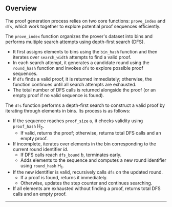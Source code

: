 ## Overview
The proof generation process relies on two core functions: `prove_index` and `dfs`, which work together to explore potential proof sequences efficiently.

The `prove_index` function organizes the prover's dataset into bins and performs multiple search attempts using depth-first search (DFS). 
- It first assigns elements to bins using the `bin_hash` function and then iterates over `search_width` attempts to find a valid proof. 
- In each search attempt, it generates a candidate round using the `round_hash` function and invokes `dfs` to explore possible proof sequences. 
- If `dfs` finds a valid proof, it is returned immediately; otherwise, the function continues until all search attempts are exhausted. 
- The total number of DFS calls is returned alongside the proof (or an empty proof if no valid sequence is found).

The `dfs` function performs a depth-first search to construct a valid proof by iterating through elements in bins.
Its process is as follows:
- If the sequence reaches `proof_size` $u$, it checks validity using `proof_hash` $\mathsf{H_2}$.
    - If valid, returns the proof; otherwise, returns total DFS calls and an empty proof.
- If incomplete, iterates over elements in the bin corresponding to the current round identifier $id$.
    - If DFS calls reach `dfs_bound` $b$, terminates early.
    - Adds elements to the sequence and computes a new round identifier using `round_hash` $\mathsf{H_1}$.
- If the new identifier is valid, recursively calls `dfs` on the updated round.
    - If a proof is found, returns it immediately.
    - Otherwise, updates the step counter and continues searching.
- If all elements are exhausted without finding a proof, returns total DFS calls and an empty proof.
---
